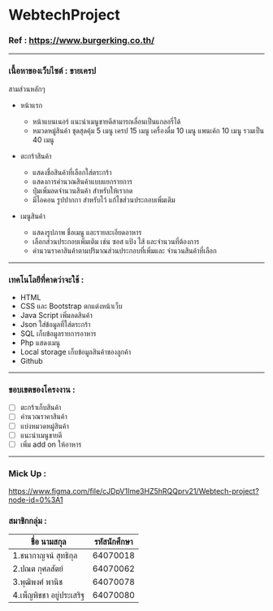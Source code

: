 # WebtechProject



### Ref : https://www.burgerking.co.th/
---
### เนื้อหาของเว็บไซต์ :  ขายเครป 
สามส่วนหลักๆ 
- หน้าแรก
	- หน้าแบนเนอร์ แนะนำเมนูขายดีสามารถเลื่อนเป็นแกลอรี่ได้ 
	- หมวดหมู่สินค้า ชุดสุดคุ้ม 5 เมนู เครป 15 เมนู เครื่องดื่ม 10 เมนู แพนเค้ก 10 เมนู รวมเป็น 40 เมนู

- ตะกร้าสินค้า
	- แสดงชื่อสินค้าที่เลือกใส่ตระกร้า
	- แสดงการคำนวณสินค้าแบบแยกรายการ
	- ปุ่มเพิ่มลดจำนวนสินค้า สำหรับให้เรากด
	- มีไอคอน รูปปากกา สำหรับไว้ แก้ไขส่วนประกอบเพิ่มเติม

- เมนูสินค้า
	- แสดงรูปภาพ ชื่อเมนู และรายละเอียดอาหาร
	- เลือกส่วนประกอบเพิ่มเติม เช่น ซอส แป้ง ไส้ และจำนวนที่ต้องการ
	- คำนวนราคาสินค้าตามปริมาณส่วนประกอบที่เพิ่มและ จำนวนสินค้าที่เลือก

---
### เทคโนโลยีที่คาดว่าจะใช้ :
- HTML 
- CSS และ Bootstrap  ตกแต่งหน้าเว็บ
- Java Script เพิ่มลดสินค้า 
- Json ใส่ข้อมูลที่ใส่ตระกร้า
- SQL เก็บข้อมูลรายการอาหาร
- Php แสดงเมนู
- Local storage เก็บข้อมูลสินค้าของลูกค้า
- Github

---
### ขอบเขตของโครงงาน : 

- [ ] ตะกร้าเก็บสินค้า
- [ ] คำนวณราคาสินค้า
- [ ] แบ่งหมวดหมู่สินค้า
- [ ] แนะนำเมนูขายดี
- [ ] เพิ่ม add on ให้อาหาร

---
### Mick Up : 
https://www.figma.com/file/cJDpV1Ime3HZ5hRQQprv21/Webtech-project?node-id=0%3A1



### สมาชิกกลุ่ม :

| ชื่อ นามสกุล  | รหัสนักศึกษา |
| ------------- | ------------- |
| 1.ชนากาญจน์ สุทธิกุล  | 64070018  |
| 2.ปณต กุศลสัตย์  | 64070062  |
| 3.พุฒิพงศ์ พานิช  | 64070078  | 
| 4.เพ็ญพิชชา อยู่ประเสริฐ  | 64070080  | 
